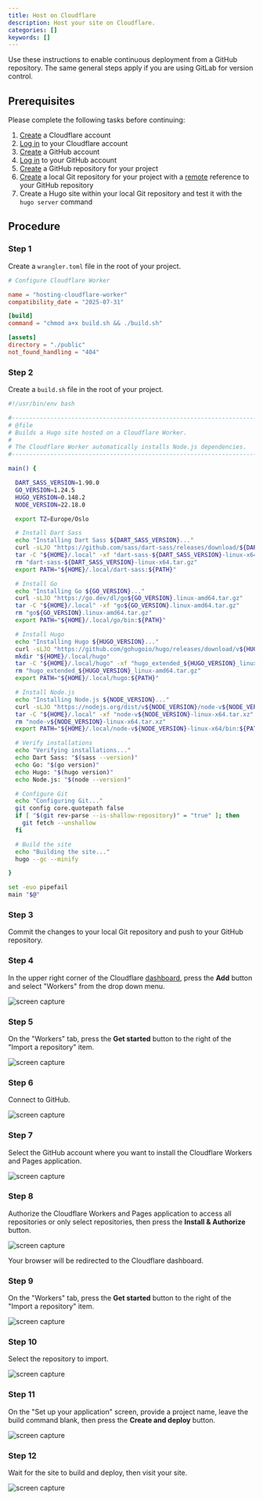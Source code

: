 ```yaml
---
title: Host on Cloudflare
description: Host your site on Cloudflare.
categories: []
keywords: []
---
```


Use these instructions to enable continuous deployment from a GitHub repository. The same general steps apply if you are using GitLab for version control.

## Prerequisites

Please complete the following tasks before continuing:

1. [Create](https://dash.cloudflare.com/sign-up) a Cloudflare account
1. [Log in](https://dash.cloudflare.com/login) to your Cloudflare account
1. [Create](https://github.com/signup) a GitHub account
1. [Log in](https://github.com/login) to your GitHub account
1. [Create](https://github.com/new) a GitHub repository for your project
1. [Create](https://git-scm.com/docs/git-init) a local Git repository for your project with a [remote](https://git-scm.com/docs/git-remote) reference to your GitHub repository
1. Create a Hugo site within your local Git repository and test it with the `hugo server` command

## Procedure

### Step 1

Create a `wrangler.toml` file in the root of your project.

```toml {file="wrangler.toml" copy=true}
# Configure Cloudflare Worker

name = "hosting-cloudflare-worker"
compatibility_date = "2025-07-31"

[build]
command = "chmod a+x build.sh && ./build.sh"

[assets]
directory = "./public"
not_found_handling = "404"
```

### Step 2

Create a `build.sh` file in the root of your project.

```sh {file="build.sh" copy=true}
#!/usr/bin/env bash

#------------------------------------------------------------------------------
# @file
# Builds a Hugo site hosted on a Cloudflare Worker.
#
# The Cloudflare Worker automatically installs Node.js dependencies.
#------------------------------------------------------------------------------

main() {

  DART_SASS_VERSION=1.90.0
  GO_VERSION=1.24.5
  HUGO_VERSION=0.148.2
  NODE_VERSION=22.18.0

  export TZ=Europe/Oslo

  # Install Dart Sass
  echo "Installing Dart Sass ${DART_SASS_VERSION}..."
  curl -sLJO "https://github.com/sass/dart-sass/releases/download/${DART_SASS_VERSION}/dart-sass-${DART_SASS_VERSION}-linux-x64.tar.gz"
  tar -C "${HOME}/.local" -xf "dart-sass-${DART_SASS_VERSION}-linux-x64.tar.gz"
  rm "dart-sass-${DART_SASS_VERSION}-linux-x64.tar.gz"
  export PATH="${HOME}/.local/dart-sass:${PATH}"

  # Install Go
  echo "Installing Go ${GO_VERSION}..."
  curl -sLJO "https://go.dev/dl/go${GO_VERSION}.linux-amd64.tar.gz"
  tar -C "${HOME}/.local" -xf "go${GO_VERSION}.linux-amd64.tar.gz"
  rm "go${GO_VERSION}.linux-amd64.tar.gz"
  export PATH="${HOME}/.local/go/bin:${PATH}"

  # Install Hugo
  echo "Installing Hugo ${HUGO_VERSION}..."
  curl -sLJO "https://github.com/gohugoio/hugo/releases/download/v${HUGO_VERSION}/hugo_extended_${HUGO_VERSION}_linux-amd64.tar.gz"
  mkdir "${HOME}/.local/hugo"
  tar -C "${HOME}/.local/hugo" -xf "hugo_extended_${HUGO_VERSION}_linux-amd64.tar.gz"
  rm "hugo_extended_${HUGO_VERSION}_linux-amd64.tar.gz"
  export PATH="${HOME}/.local/hugo:${PATH}"

  # Install Node.js
  echo "Installing Node.js ${NODE_VERSION}..."
  curl -sLJO "https://nodejs.org/dist/v${NODE_VERSION}/node-v${NODE_VERSION}-linux-x64.tar.xz"
  tar -C "${HOME}/.local" -xf "node-v${NODE_VERSION}-linux-x64.tar.xz"
  rm "node-v${NODE_VERSION}-linux-x64.tar.xz"
  export PATH="${HOME}/.local/node-v${NODE_VERSION}-linux-x64/bin:${PATH}"

  # Verify installations
  echo "Verifying installations..."
  echo Dart Sass: "$(sass --version)"
  echo Go: "$(go version)"
  echo Hugo: "$(hugo version)"
  echo Node.js: "$(node --version)"

  # Configure Git
  echo "Configuring Git..."
  git config core.quotepath false
  if [ "$(git rev-parse --is-shallow-repository)" = "true" ]; then
    git fetch --unshallow
  fi

  # Build the site
  echo "Building the site..."
  hugo --gc --minify

}

set -euo pipefail
main "$@"
```

### Step 3

Commit the changes to your local Git repository and push to your GitHub repository.

### Step 4

In the upper right corner of the Cloudflare [dashboard](https://dash.cloudflare.com/), press the **Add** button and select "Workers" from the drop down menu.

![screen capture](cloudflare-01.png)

### Step 5

On the "Workers" tab, press the **Get started** button to the right of the "Import a repository" item.

![screen capture](cloudflare-02.png)

### Step 6

Connect to GitHub.

![screen capture](cloudflare-03.png)

### Step 7

Select the GitHub account where you want to install the Cloudflare Workers and Pages application.

![screen capture](cloudflare-04.png)

### Step 8

Authorize the Cloudflare Workers and Pages application to access all repositories or only select repositories, then press the **Install & Authorize** button.

![screen capture](cloudflare-05.png)

Your browser will be redirected to the Cloudflare dashboard.

### Step 9

On the "Workers" tab, press the **Get started** button to the right of the "Import a repository" item.

![screen capture](cloudflare-02.png)

### Step 10

Select the repository to import.

![screen capture](cloudflare-06.png)

### Step 11

On the "Set up your application" screen, provide a project name, leave the build command blank, then press the **Create and deploy** button.

![screen capture](cloudflare-07.png)

### Step 12

Wait for the site to build and deploy, then visit your site.

![screen capture](cloudflare-08.png)

